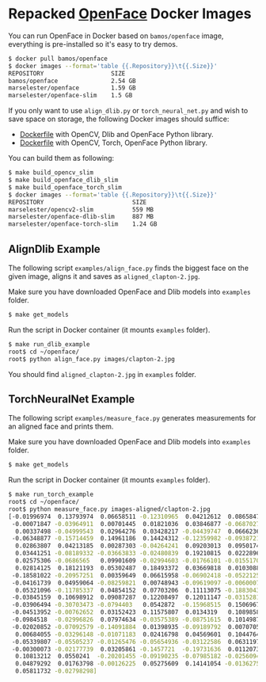 # Repacked [OpenFace][openface] Docker Images

You can run OpenFace in Docker based on `bamos/openface` image,
everything is pre-installed so it's easy to try demos.

```sh
$ docker pull bamos/openface
$ docker images --format='table {{.Repository}}\t{{.Size}}'
REPOSITORY                   SIZE
bamos/openface               2.54 GB
marselester/openface         1.59 GB
marselester/openface-slim    1.5 GB
```

If you only want to use `align_dlib.py` or `torch_neural_net.py` and wish to save space on storage,
the following Docker images should suffice:

* [Dockerfile][dockerfile-dlib-slim] with OpenCV, Dlib and OpenFace Python library.
* [Dockerfile][dockerfile-torch-slim] with OpenCV, Torch, OpenFace Python library.

You can build them as following:

```sh
$ make build_opencv_slim
$ make build_openface_dlib_slim
$ make build_openface_torch_slim
$ docker images --format='table {{.Repository}}\t{{.Size}}'
REPOSITORY                         SIZE
marselester/opencv2-slim           559 MB
marselester/openface-dlib-slim     887 MB
marselester/openface-torch-slim    1.24 GB
```

## AlignDlib Example

The following script `examples/align_face.py` finds the biggest face on the given image,
aligns it and saves as `aligned_clapton-2.jpg`.

Make sure you have downloaded OpenFace and Dlib models into `examples` folder.

```sh
$ make get_models
```

Run the script in Docker container (it mounts `examples` folder).

```sh
$ make run_dlib_example
root$ cd ~/openface/
root$ python align_face.py images/clapton-2.jpg
```

You should find `aligned_clapton-2.jpg` in `examples` folder.

## TorchNeuralNet Example

The following script `examples/measure_face.py` generates measurements
for an aligned face and prints them.

Make sure you have downloaded OpenFace and Dlib models into `examples` folder.

```sh
$ make get_models
```

Run the script in Docker container (it mounts `examples` folder).

```sh
$ make run_torch_example
root$ cd ~/openface/
root$ python measure_face.py images-aligned/clapton-2.jpg
[-0.01996974  0.13793974  0.06658511 -0.12310965  0.04212612  0.08658472
 -0.00071847 -0.03964911  0.00701445  0.01821036  0.03846877 -0.06870271
  0.00337498 -0.04999543  0.02964276  0.03428217 -0.04439747  0.06662365
 -0.06348877 -0.15714459  0.14961186  0.14424312 -0.12359982 -0.09387214
  0.02863807  0.04213185  0.00287303 -0.04264241  0.09203013  0.0950174
  0.03441251 -0.08189332 -0.03663833 -0.02480839  0.19210815  0.02228966
  0.02575306 -0.0686565   0.09901609 -0.02994603 -0.01766101 -0.01551702
  0.02814125  0.18121193  0.05302487  0.18493372  0.03669818  0.01030886
 -0.18581022 -0.20957251  0.00359649  0.06615958 -0.06902418 -0.05221251
 -0.04161739  0.04959064 -0.08259821  0.00748943 -0.09619097 -0.00600074
  0.05321096 -0.11785337  0.04854152  0.07703206  0.11113075 -0.18830433
 -0.03845159  0.10698912  0.09087287  0.12208497  0.12011147 -0.03152813
 -0.03906494 -0.30703473 -0.0794403   0.0542872  -0.15968515  0.15069671
 -0.04513952 -0.00762652  0.03152423  0.11575807  0.0134319   0.10898586
 -0.0984518  -0.02996826  0.07974634 -0.03575389 -0.08751615  0.1014987
 -0.02020852 -0.07092579 -0.14091884  0.01398935 -0.09189792  0.00707059
  0.00684055 -0.03296148 -0.01071183  0.02416798  0.04569601  0.10447645
 -0.05339807 -0.05505237 -0.01265476 -0.05654936 -0.03122586  0.06311976
 -0.00300073 -0.02177739  0.03205861 -0.1457721  -0.19731636  0.01120732
  0.10813212  0.0550241  -0.20201455 -0.09190235 -0.07985182 -0.0256094
  0.04879292  0.01763798 -0.00126225  0.05275609  0.14141054 -0.01362754
  0.05811732 -0.02798298]
```

[openface]: https://github.com/cmusatyalab/openface
[dockerfile-dlib-slim]: ./Dockerfile-openface-dlib-slim
[dockerfile-torch-slim]: ./Dockerfile-openface-torch-slim

